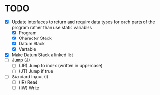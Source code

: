 # TODO

- [x] Update interfaces to return and require data types for each parts of the program rather than use static variables
	- [x] Program
	- [x] Character Stack
	- [x] Datum Stack
	- [x] Vartable
- [x] Make Datum Stack a linked list
- [ ] Jump (J)
	- [ ] (JR) Jump to index (written in uppercase)
	- [ ] (JT) Jump if true
- [ ] Standard in/out (I)
	- [ ] (IR) Read
	- [ ] (IW) Write
